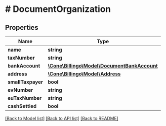 # # DocumentOrganization

## Properties

Name | Type | Description | Notes
------------ | ------------- | ------------- | -------------
**name** | **string** |  | [optional]
**taxNumber** | **string** |  | [optional]
**bankAccount** | [**\Cone\Billingo\Model\DocumentBankAccount**](DocumentBankAccount.md) |  | [optional]
**address** | [**\Cone\Billingo\Model\Address**](Address.md) |  | [optional]
**smallTaxpayer** | **bool** |  | [optional]
**evNumber** | **string** |  | [optional]
**euTaxNumber** | **string** |  | [optional]
**cashSettled** | **bool** |  | [optional]

[[Back to Model list]](../../README.md#models) [[Back to API list]](../../README.md#endpoints) [[Back to README]](../../README.md)

